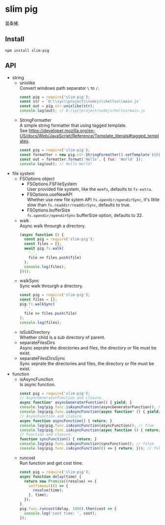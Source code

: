 # slim pig
苗条猪.

## Install
`npm install slim-pig`

## API
* string  
  + unixlike  
    Convert windows path separator `\` to `/`.  
    ```js
    const pig = require('slim-pig');
    const str = `D:\\syc\\project\\nodejs\\hellos\\main.js`
    const out = pig.str.unixlike(str);
    console.log(out); // D:/syc/project/nodejs/hellos/main.js
    ```
  * StringFormatter  
    A simple string formatter that using tagged template.  
    See https://developer.mozilla.org/en-US/docs/Web/JavaScript/Reference/Template_literals#tagged_templates.  
    ```js
    const pig = require('slim-pig');
    const formatter = new pig.str.StringFormatter().setTemplate`${0} ${'foo'}!`;
    const out = formatter.format('Hello', { foo: 'World' });
    console.log(out); // Hello World!
    ```
* file system  
  + FSOptions object  
    - FSOptions.FSFileSystem  
      User provided file system, like the `memfs`, defaults to `fs-extra`.  
    - FSOptions.useNewAPI  
      Whether use new file sytem API `fs.opendir/opendirSync`, it's little slow than `fs.readdir/readdirSync`, defaults to true.  
    - FSOptions.bufferSize  
      `fs.opendir/opendirSync` bufferSize option, defaults to 32.
  + walk  
    Async walk throurgh a directory.  
    ```js
    (async function () {
      const pig = require('slim-pig');
      const files = [];
      await pig.fs.walk(
        '.',
        file => files.push(file)
      );
      console.log(files);
    })();
    ```
  + walkSync  
    Sync walk throurgh a directory.  
    ```js
    const pig = require('slim-pig');
    const files = [];
    pig.fs.walkSync(
      '.',
      file => files.push(file)
    );
    console.log(files);
    ```
  + isSubDirectory  
     Whether child is a sub directory of parent.  
  + separateFilesDirs   
    Async seprate the directories and files, the directory or file must be exist.  
  + separateFilesDirsSync  
    Sync seprate the directories and files, the directory or file must be exist.  
* function
  + isAsyncFunction  
    Is async function.  
    ```js
    const pig = require('slim-pig');
    // AsyncGeneratorFunction and closure.
    async function* asyncGeneratorFunction() { yield; }
    console.log(pig.func.isAsyncFunction(asyncGeneratorFunction)); // true
    console.log(pig.func.isAsyncFunction(async function* () { yield; }));
    // AsyncFunction and closure.
    async function asyncFunction() { return; }
    console.log(pig.func.isAsyncFunction(asyncFunction)); // true
    console.log(pig.func.isAsyncFunction(async function () { return; })); // true
    // Function and closure.
    function syncFunction() { return; }
    console.log(pig.func.isAsyncFunction(syncFunction)); // false
    console.log(pig.func.isAsyncFunction(() => { return; })); // false
    ```
  + runcost  
    Run function and get cost time.  
    ```js
    const pig = require('slim-pig');
    async function delay(time) {
      return new Promise((resolve) => {
        setTimeout(() => {
          resolve(time);
        }, time);
      });
    }
    pig.func.runcost(delay, 1000).then(cost => {
      console.log('cost time: ', cost);
    });
    ```